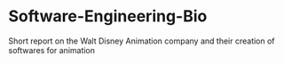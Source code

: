# Software-Engineering-Bio
Short report on the Walt Disney Animation company and their creation of softwares for animation
